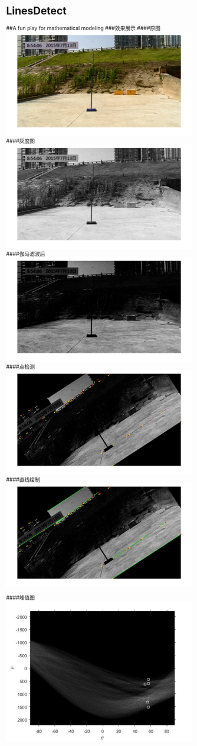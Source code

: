 # LinesDetect
##A fun play for mathematical modeling
###效果展示
####原图
![origin](https://github.com/wdkwyf/LinesDetect/blob/branch/picture/%E5%8E%9F%E5%9B%BE.jpg) 
####灰度图
![binary](https://github.com/wdkwyf/LinesDetect/blob/branch/picture/%E6%B2%A1%E6%9C%89%E6%BB%A4%E6%B3%A2.jpg) 
####伽马滤波后
![gamma](https://github.com/wdkwyf/LinesDetect/blob/branch/picture/untitled.jpg) 
####点检测
![pointDetect](https://github.com/wdkwyf/LinesDetect/blob/branch/picture/%E6%B2%A1%E7%9B%B4%E7%BA%BF%E7%9A%84.jpg) 
####直线绘制
![pointDetect](https://github.com/wdkwyf/LinesDetect/blob/branch/picture/%E6%9C%89%E7%9B%B4%E7%BA%BF%E7%9A%84.jpg) 

####峰值图
![Peak](https://github.com/wdkwyf/LinesDetect/blob/branch/picture/%E9%9C%8D%E5%A4%AB%E5%B3%B0%E5%80%BC.jpg) 
